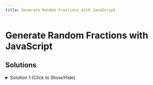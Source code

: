 ```yaml
---
title: Generate Random Fractions with JavaScript
---
```

# Generate Random Fractions with JavaScript

## Solutions

<details><summary>Solution 1 (Click to Show/Hide)</summary>

```javascript
function randomFraction() {
  // Only change code below this line.
  var result = 0;
  // Math.random() can generate 0. We don't want to     return a 0,
  // so keep generating random numbers until we get one     that isn't 0
  while (result === 0) {
    result = Math.random();
  }

  return result;
  // Only change code above this line.
}
```
</details>